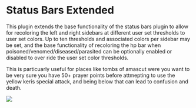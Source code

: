 # Status Bars Extended
This plugin extends the base functionality of the status bars plugin to allow for recoloring the left and right sidebars at different user set thresholds to user set colors. Up to ten thresholds and associated colors per sidebar may be set, and the base functionality of recoloring the hp bar when poisoned/venomed/diseased/parasited can be optionally enabled or disabled to over ride the user set color thresholds.

This is particuarly useful for places like tombs of amascut were you want to be very sure you have 50+ prayer points before attmepting to use the yellow keris special attack, and being below that can lead to confusion and death.

![](https://i.imgur.com/rH4o8aA.gif)
